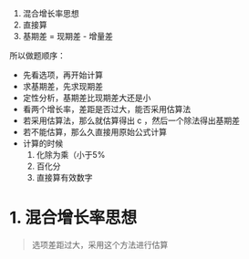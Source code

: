 
1. 混合增长率思想
2. 直接算
3. 基期差 = 现期差 - 增量差

所以做题顺序：
- 先看选项，再开始计算
- 求基期差，先求现期差
- 定性分析，基期差比现期差大还是小
- 看两个增长率，差距是否过大，能否采用估算法
- 若采用估算法，那么就估算得出 c ，然后一个除法得出基期差
- 若不能估算，那么久直接用原始公式计算
- 计算的时候
	1. 化除为乘（小于5%
	2. 百化分
	3. 直接算有效数字

# 1. 混合增长率思想

> 选项差距过大，采用这个方法进行估算



